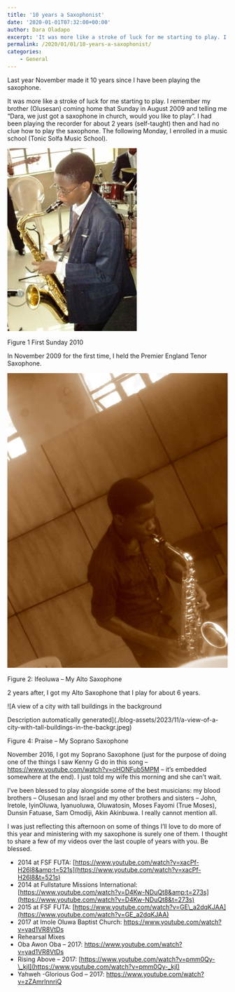 ```yaml
---
title: '10 years a Saxophonist'
date: '2020-01-01T07:32:00+00:00'
author: Dara Oladapo
excerpt: 'It was more like a stroke of luck for me starting to play. I remember my brother (Olusesan) coming home that Sunday in August 2009 and telling me “Dara, we just got a saxophone in church, would you like to play”. I had been playing the recorder for about 2 years (self-taught) then and had no clue how to play the saxophone.'
permalink: /2020/01/01/10-years-a-saxophonist/
categories:
    - General
---
```


Last year November made it 10 years since I have been playing the saxophone.

It was more like a stroke of luck for me starting to play. I remember my brother (Olusesan) coming home that Sunday in August 2009 and telling me “Dara, we just got a saxophone in church, would you like to play”. I had been playing the recorder for about 2 years (self-taught) then and had no clue how to play the saxophone. The following Monday, I enrolled in a music school (Tonic Solfa Music School).

![](./blog-assets/2023/11/word-image-606-1.jpeg)

Figure 1 First Sunday 2010

In November 2009 for the first time, I held the Premier England Tenor Saxophone.

![](./blog-assets/2023/11/word-image-606-2.jpeg)

Figure 2: Ifeoluwa – My Alto Saxophone

2 years after, I got my Alto Saxophone that I play for about 6 years.

![A view of a city with tall buildings in the background

Description automatically generated](./blog-assets/2023/11/a-view-of-a-city-with-tall-buildings-in-the-backgr.jpeg)

Figure 4: Praise – My Soprano Saxophone

November 2016, I got my Soprano Saxophone (just for the purpose of doing one of the things I saw Kenny G do in this song – <https://www.youtube.com/watch?v=oHONFub5MPM> – it’s embedded somewhere at the end). I just told my wife this morning and she can’t wait.

I’ve been blessed to play alongside some of the best musicians: my blood brothers – Olusesan and Israel and my other brothers and sisters – John, Iretole, IyinOluwa, Iyanuoluwa, Oluwatosin, Moses Fayomi (True Moses), Dunsin Fatuase, Sam Omodiji, Akin Akinbuwa. I really cannot mention all.

I was just reflecting this afternoon on some of things I’ll love to do more of this year and ministering with my saxophone is surely one of them. I thought to share a few of my videos over the last couple of years with you. Be blessed.

- 2014 at FSF FUTA: [https://www.youtube.com/watch?v=xacPf-H26l8&amp;t=521s](https://www.youtube.com/watch?v=xacPf-H26l8&t=521s)
- 2014 at Fullstature Missions International: [https://www.youtube.com/watch?v=D4Kw-NDuQt8&amp;t=273s](https://www.youtube.com/watch?v=D4Kw-NDuQt8&t=273s)
- 2015 at FSF FUTA: [https://www.youtube.com/watch?v=GE\_a2dqKJAA](https://www.youtube.com/watch?v=GE_a2dqKJAA)
- 2017 at Imole Oluwa Baptist Church: <https://www.youtube.com/watch?v=yad1VR8VtDs>
- Rehearsal Mixes
- Oba Awon Oba – 2017: <https://www.youtube.com/watch?v=yad1VR8VtDs>
- Rising Above – 2017: [https://www.youtube.com/watch?v=pmm0Qy-\_kjI](https://www.youtube.com/watch?v=pmm0Qy-_kjI)
- Yahweh -Glorious God – 2017: <https://www.youtube.com/watch?v=zZAmrInnriQ>